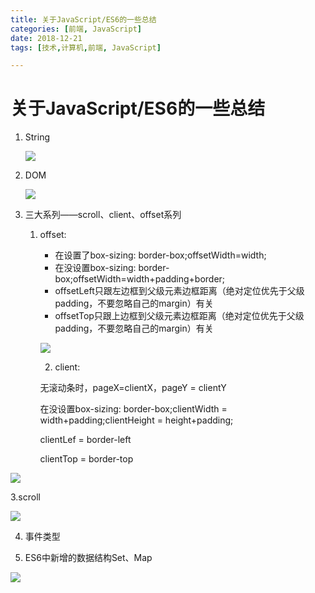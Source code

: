 ```yaml
---
title: 关于JavaScript/ES6的一些总结
categories: [前端, JavaScript]
date: 2018-12-21
tags: [技术,计算机,前端, JavaScript]

---
```


# 关于JavaScript/ES6的一些总结

1. String

   ![](https://user-gold-cdn.xitu.io/2018/12/21/167d08d56b897a5f?w=1275&h=588&f=png&s=28490)

2. DOM

   ![](https://user-gold-cdn.xitu.io/2018/12/21/167d08d9bd06a097?w=927&h=731&f=png&s=32716)

3. 三大系列——scroll、client、offset系列

   1. offset:

      - 在设置了box-sizing: border-box;offsetWidth=width;
      - 在没设置box-sizing: border-box;offsetWidth=width+padding+border;
      - offsetLeft只跟左边框到父级元素边框距离（绝对定位优先于父级padding，不要忽略自己的margin）有关
      - offsetTop只跟上边框到父级元素边框距离（绝对定位优先于父级padding，不要忽略自己的margin）有关

      ![](D:\zenquan\zenquan-note\personal-note\2018年12月工作记录\2018年12月知识总结\images\offset.png)

      2. client:

      无滚动条时，pageX=clientX，pageY = clientY

      在没设置box-sizing: border-box;clientWidth = width+padding;clientHeight = height+padding;

      clientLef = border-left

      clientTop = border-top

![](https://user-gold-cdn.xitu.io/2018/12/21/167d094e678c231a?w=427&h=305&f=png&s=15519)



   3.scroll

![](https://user-gold-cdn.xitu.io/2018/12/21/167d0953088f4a30?w=536&h=369&f=png&s=28866)

4. 事件类型

5. ES6中新增的数据结构Set、Map

![](https://user-gold-cdn.xitu.io/2018/12/21/167d0905758bce6c?w=557&h=303&f=png&s=8443)